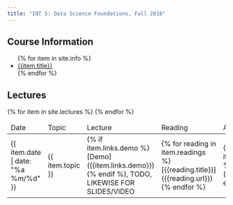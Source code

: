 ```yaml
---
title: "INT 5: Data Science Foundations, Fall 2018"
---
```


<!--# {{site.course}}, {{site.quarter}}-->


<div id="info">
<h2>Course Information</h2>
<ul>
{% for item in site.info %}
<li><a href="{{item.url}}">{{item.title}}</a></li>
{% endfor %}
</ul>
</div>

<div id="info">
<h2>Lectures</h2>

<table>
<thead>
<tr>
<td class="header">Date</td>
<td class="header">Topic</td>
<td class="header">Lecture</td>
<td class="header">Reading</td>
<td class="header">Assignment</td>
</tr>
</thead>

<tbody>
{% for item in site.lectures %}
<tr>
  <td markdown="1">
{{ item.date | date: "%a %m/%d"  }}
  </td>
    <td markdown="1">
{{ item.topic }}
  </td>
    <td markdown="1">
{% if item.links.demo %}[Demo]({{item.links.demo}}){% endif %}, TODO, LIKEWISE FOR SLIDES/VIDEO 
  </td>
  <td markdown="1">
{% for reading in item.readings %}
[{{reading.title}}]({{reading.url}})&nbsp;
{% endfor %}
  </td>
  <td markdown="1">
{% for asn in item.assignments %}
[{{asn.title}}]({{asn.url}})&nbsp;       
{% endfor %}
  </td>
</tr>
{% endfor %}
</tbody>
</table>
</div>
